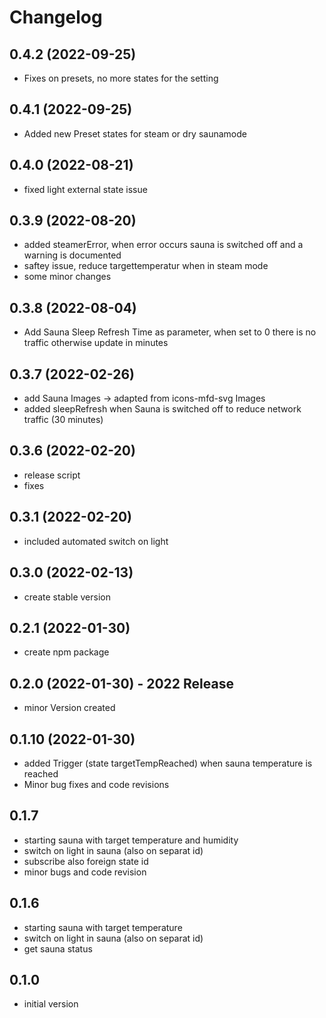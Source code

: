 # Changelog
<!--
    ## **WORK IN PROGRESS**
-->
## 0.4.2 (2022-09-25)
- Fixes on presets, no more states for the setting

## 0.4.1 (2022-09-25)
-  Added new Preset states for steam or dry saunamode

## 0.4.0 (2022-08-21)
- fixed light external state issue

## 0.3.9 (2022-08-20)
- added steamerError, when error occurs sauna is switched off and a warning is documented
- saftey issue, reduce targettemperatur when in steam mode
- some minor changes

## 0.3.8 (2022-08-04)
- Add Sauna Sleep Refresh Time as parameter, when set to 0 there is no traffic otherwise update in minutes

## 0.3.7 (2022-02-26)
- add Sauna Images -> adapted from icons-mfd-svg Images
- added sleepRefresh when Sauna is switched off to reduce network traffic (30 minutes)

## 0.3.6 (2022-02-20)
- release script
- fixes

## 0.3.1 (2022-02-20)
- included automated switch on light

## 0.3.0 (2022-02-13)
- create stable version

## 0.2.1 (2022-01-30)
- create npm package

## 0.2.0 (2022-01-30)  - 2022 Release
- minor Version created

## 0.1.10 (2022-01-30)
- added Trigger (state targetTempReached) when sauna temperature is reached
- Minor bug fixes and code revisions

## 0.1.7
- starting sauna with target temperature and humidity
- switch on light in sauna (also on separat id)
- subscribe also foreign state id
- minor bugs and code revision

## 0.1.6
- starting sauna with target temperature
- switch on light in sauna (also on separat id)
- get sauna status

## 0.1.0
- initial version
